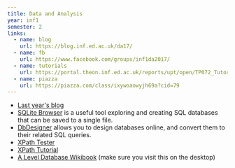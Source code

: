 ```yaml
---
title: Data and Analysis
year: inf1
semester: 2
links:
  - name: blog
    url: https://blog.inf.ed.ac.uk/da17/
  - name: fb
    url: https://www.facebook.com/groups/inf1da2017/
  - name: tutorials
    url: https://portal.theon.inf.ed.ac.uk/reports/upt/open/TP072_Tutorial_Groups/inf1-da.shtml
  - name: piazza
    url: https://piazza.com/class/ixywoaowyjh69a?cid=79
---
```

-   [Last year's blog](https://blog.inf.ed.ac.uk/da16/)
-   [SQLite Browser](http://sqlitebrowser.org/) is a useful tool exploring and creating SQL databases that can be saved to a single file.
-   [DbDesigner](https://dbdesigner.net/) allows you to design databases online, and convert them to their related SQL queries.
-   [XPath Tester](http://codebeautify.org/Xpath-Tester)
-   [XPath Tutorial](https://www.w3schools.com/xml/xpath_intro.asp)
-   [A Level Database Wikibook](https://en.wikibooks.org/wiki/A-level_Computing/AQA/Problem_Solving,_Programming,_Operating_Systems,_Databases_and_Networking/Databases) (make sure you visit this on the desktop)
